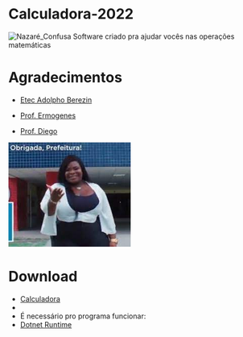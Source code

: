 # Calculadora-2022
 ![Nazaré_Confusa](https://user-images.githubusercontent.com/98716137/175734196-d00b2316-63be-4e01-bdf1-c6102bb9a6a2.jpg)
 Software criado pra ajudar vocês nas operações matemáticas


# Agradecimentos
- [Etec Adolpho Berezin](http://eteab.com.br/)

- [Prof. Ermogenes](https://github.com/ermogenes)
- [Prof. Diego](https://github.com/diegoneri)


 ![obrigado prefeitura](download.jpg)

 # Download

- [Calculadora](dist/Projeto-Final-2022.zip)
- 
- É necessário pro programa funcionar:
- [Dotnet Runtime](https://dotnet.microsoft.com/en-us/download)
